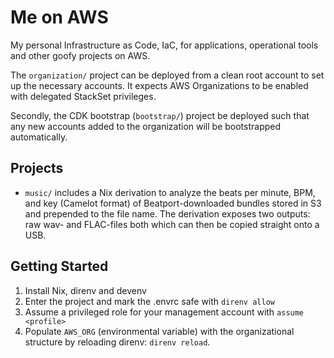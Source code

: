 # Me on AWS

My personal Infrastructure as Code, IaC, for applications, operational tools and
other goofy projects on AWS.

The `organization/` project can be deployed from a clean root account to set up
the necessary accounts. It expects AWS Organizations to be enabled with
delegated StackSet privileges.

Secondly, the CDK bootstrap (`bootstrap/`) project be deployed such that any new accounts added
to the organization will be bootstrapped automatically.

## Projects

- `music/` includes a Nix derivation to analyze the beats per minute, BPM, and
  key (Camelot format) of Beatport-downloaded bundles stored in S3 and prepended
  to the file name. The derivation exposes two outputs: raw wav- and FLAC-files
  both which can then be copied straight onto a USB.

## Getting Started

1. Install Nix, direnv and devenv
2. Enter the project and mark the .envrc safe with `direnv allow`
3. Assume a privileged role for your management account with `assume <profile>`
4. Populate `AWS_ORG` (environmental variable) with the organizational structure
   by reloading direnv: `direnv reload`.

